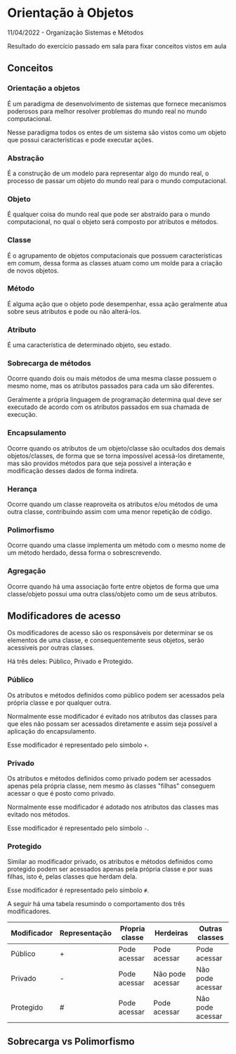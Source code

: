# Orientação à Objetos

11/04/2022 - Organização Sistemas e Métodos

Resultado do exercício passado em sala para fixar conceitos vistos em aula

## Conceitos

### Orientação a objetos

É um paradigma de desenvolvimento de sistemas que fornece mecanismos poderosos
para melhor resolver problemas do mundo real no mundo computacional.

Nesse paradigma todos os entes de um sistema são vistos como um objeto que possui
características e pode executar ações.

### Abstração

É a construção de um modelo para representar algo do mundo real, o processo de
passar um objeto do mundo real para o mundo computacional.

### Objeto

É qualquer coisa do mundo real que pode ser abstraído para o mundo computacional,
no qual o objeto será composto por atributos e métodos.

### Classe

É o agrupamento de objetos computacionais que possuem características em comum,
dessa forma as classes atuam como um molde para a criação de novos objetos.

### Método

É alguma ação que o objeto pode desempenhar, essa ação geralmente atua sobre seus
atributos e pode ou não alterá-los.

### Atributo

É uma característica de determinado objeto, seu estado.

### Sobrecarga de métodos

Ocorre quando dois ou mais métodos de uma mesma classe possuem o mesmo nome, mas
os atributos passados para cada um são diferentes.

Geralmente a própria linguagem de programação determina qual deve ser executado
de acordo com os atributos passados em sua chamada de execução.

### Encapsulamento

Ocorre quando os atributos de um objeto/classe são ocultados dos demais objetos/classes,
de forma que se torna impossível acessá-los diretamente, mas são providos métodos para
que seja possivel a interação e modificação desses dados de forma indireta.

### Herança

Ocorre quando um classe reaproveita os atributos e/ou métodos de uma outra classe,
contribuindo assim com uma menor repetição de código.

### Polimorfismo

Ocorre quando uma classe implementa um método com o mesmo nome de um método herdado,
dessa forma o sobrescrevendo.

### Agregação

Ocorre quando há uma associação forte entre objetos de forma que uma classe/objeto
possui uma outra class/objeto como um de seus atributos.

## Modificadores de acesso

Os modificadores de acesso são os responsáveis por determinar se os elementos de uma
classe, e consequentemente seus objetos, serão acessiveís por outras classes.

Há três deles: Público, Privado e Protegido.

### Público

Os atributos e métodos definidos como público podem ser acessados pela própria
classe e por qualquer outra.

Normalmente esse modificador é evitado nos atributos das classes para que eles não
possam ser acessados diretamente e assim seja possível a aplicação do encapsulamento.

Esse modificador é representado pelo símbolo `+`.

### Privado

Os atributos e métodos definidos como privado podem ser acessados apenas pela própria
classe, nem mesmo às classes "filhas" conseguem acessar o que é posto como privado.

Normalmente esse modificador é adotado nos atributos das classes mas evitado nos métodos.

Esse modificador é representado pelo símbolo `-`.

### Protegido

Similar ao modificador privado, os atributos e métodos definidos como protegido podem
ser acessados apenas pela própria classe e por suas filhas, isto é, pelas classes que
herdam dela.

Esse modificador é representado pelo símbolo `#`.

A seguir há uma tabela resumindo o comportamento dos três modificadores.

| Modificador | Representação | Pŕopria classe | Herdeiras        | Outras classes   |
| ----------- | ------------- | -------------- | ---------------- | ---------------- |
| Público     | +             | Pode acessar   | Pode acessar     | Pode acessar     |
| Privado     | -             | Pode acessar   | Não pode acessar | Não pode acessar |
| Protegido   | #             | Pode acessar   | Pode acessar     | Não pode acessar |

## Sobrecarga vs Polimorfismo
